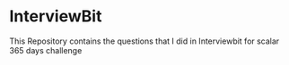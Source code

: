# InterviewBit
This Repository contains the questions that I did in Interviewbit for scalar 365 days challenge
